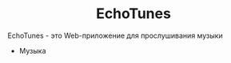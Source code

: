 <h1 align="center">EchoTunes</h1>
EchoTunes - это Web-приложение для прослушивания музыки
<ul>
    <li>Музыка</li>
</ul>